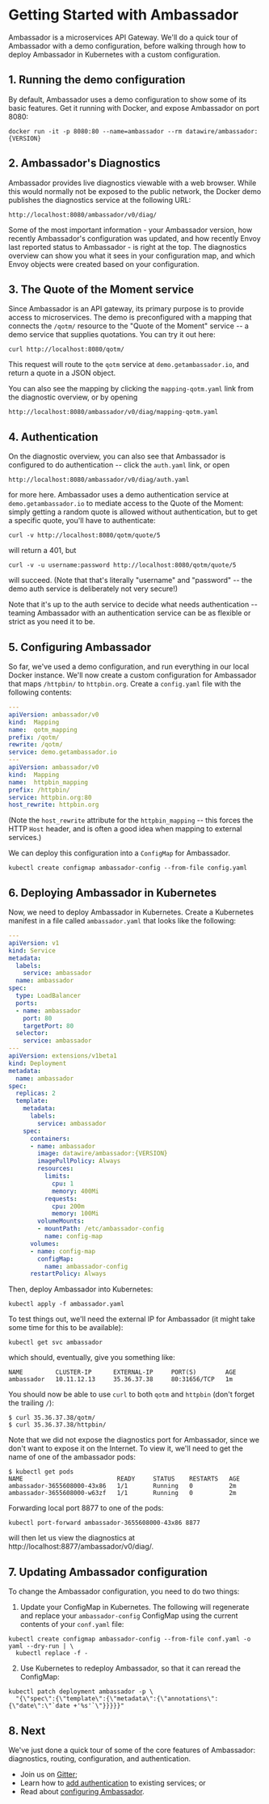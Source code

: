 # Getting Started with Ambassador

Ambassador is a microservices API Gateway. We'll do a quick tour of Ambassador with a demo configuration, before walking through how to deploy Ambassador in Kubernetes with a custom configuration.

## 1. Running the demo configuration

By default, Ambassador uses a demo configuration to show some of its basic features. Get it running with Docker, and expose Ambassador on port 8080:

```shell
docker run -it -p 8080:80 --name=ambassador --rm datawire/ambassador:{VERSION}
```

## 2. Ambassador's Diagnostics

Ambassador provides live diagnostics viewable with a web browser. While this would normally not be exposed to the public network, the Docker demo publishes the diagnostics service at the following URL:

`http://localhost:8080/ambassador/v0/diag/`

Some of the most important information - your Ambassador version, how recently Ambassador's configuration was updated, and how recently Envoy last reported status to Ambassador - is right at the top. The diagnostics overview can show you what it sees in your configuration map, and which Envoy objects were created based on your configuration.

## 3. The Quote of the Moment service

Since Ambassador is an API gateway, its primary purpose is to provide access to microservices. The demo is preconfigured with a mapping that connects the `/qotm/` resource to the "Quote of the Moment" service -- a demo service that supplies quotations. You can try it out here:

```shell
curl http://localhost:8080/qotm/
```

This request will route to the `qotm` service at `demo.getambassador.io`, and return a quote in a JSON object.

You can also see the mapping by clicking the `mapping-qotm.yaml` link from the diagnostic overview, or by opening

`http://localhost:8080/ambassador/v0/diag/mapping-qotm.yaml`

## 4. Authentication

On the diagnostic overview, you can also see that Ambassador is configured to do authentication -- click the `auth.yaml` link, or open

`http://localhost:8080/ambassador/v0/diag/auth.yaml`

for more here. Ambassador uses a demo authentication service at `demo.getambassador.io` to mediate access to the Quote of the Moment: simply getting a random quote is allowed without authentication, but to get a specific quote, you'll have to authenticate:

```shell
curl -v http://localhost:8080/qotm/quote/5
```

will return a 401, but

```shell
curl -v -u username:password http://localhost:8080/qotm/quote/5
```

will succeed. (Note that that's literally "username" and "password" -- the demo auth service is deliberately not very secure!)

Note that it's up to the auth service to decide what needs authentication -- teaming Ambassador with an authentication service can be as flexible or strict as you need it to be.

## 5. Configuring Ambassador

So far, we've used a demo configuration, and run everything in our local Docker instance. We'll now create a custom configuration for Ambassador that maps `/httpbin/` to `httpbin.org`. Create a `config.yaml` file with the following contents:

```yaml
---
apiVersion: ambassador/v0
kind:  Mapping
name:  qotm_mapping
prefix: /qotm/
rewrite: /qotm/
service: demo.getambassador.io
---
apiVersion: ambassador/v0
kind:  Mapping
name:  httpbin_mapping
prefix: /httpbin/
service: httpbin.org:80
host_rewrite: httpbin.org
```

(Note the `host_rewrite` attribute for the `httpbin_mapping` -- this forces the HTTP `Host` header, and is often a good idea when mapping to external services.)

We can deploy this configuration into a `ConfigMap` for Ambassador.

```shell
kubectl create configmap ambassador-config --from-file config.yaml
```

## 6. Deploying Ambassador in Kubernetes

Now, we need to deploy Ambassador in Kubernetes. Create a Kubernetes manifest in a file called `ambassador.yaml` that looks like the following:

```yaml
---
apiVersion: v1
kind: Service
metadata:
  labels:
    service: ambassador
  name: ambassador
spec:
  type: LoadBalancer
  ports:
  - name: ambassador
    port: 80
    targetPort: 80
  selector:
    service: ambassador
---
apiVersion: extensions/v1beta1
kind: Deployment
metadata:
  name: ambassador
spec:
  replicas: 2
  template:
    metadata:
      labels:
        service: ambassador
    spec:
      containers:
      - name: ambassador
        image: datawire/ambassador:{VERSION}
        imagePullPolicy: Always
        resources:
          limits:
            cpu: 1
            memory: 400Mi
          requests:
            cpu: 200m
            memory: 100Mi
        volumeMounts:
        - mountPath: /etc/ambassador-config
          name: config-map
      volumes:
      - name: config-map
        configMap:
          name: ambassador-config
      restartPolicy: Always
```

Then, deploy Ambassador into Kubernetes:

```
kubectl apply -f ambassador.yaml
```

To test things out, we'll need the external IP for Ambassador (it might take some time for this to be available):

```shell
kubectl get svc ambassador
```

which should, eventually, give you something like:

```
NAME         CLUSTER-IP      EXTERNAL-IP     PORT(S)        AGE
ambassador   10.11.12.13     35.36.37.38     80:31656/TCP   1m
```

You should now be able to use `curl` to both `qotm` and `httpbin` (don't forget the trailing `/`):

```shell
$ curl 35.36.37.38/qotm/
$ curl 35.36.37.38/httpbin/
```

Note that we did not expose the diagnostics port for Ambassador, since we don't want to expose it on the Internet. To view it, we'll need to get the name of one of the ambassador pods:

```
$ kubectl get pods
NAME                          READY     STATUS    RESTARTS   AGE
ambassador-3655608000-43x86   1/1       Running   0          2m
ambassador-3655608000-w63zf   1/1       Running   0          2m
```

Forwarding local port 8877 to one of the pods:

```
kubectl port-forward ambassador-3655608000-43x86 8877
```

will then let us view the diagnostics at http://localhost:8877/ambassador/v0/diag/.

## 7. Updating Ambassador configuration

To change the Ambassador configuration, you need to do two things:

1. Update your ConfigMap in Kubernetes. The following will regenerate and replace your `ambassador-config` ConfigMap using the current contents of your `conf.yaml` file:

```
kubectl create configmap ambassador-config --from-file conf.yaml -o yaml --dry-run | \
  kubectl replace -f -
```

2. Use Kubernetes to redeploy Ambassador, so that it can reread the ConfigMap:

```
kubectl patch deployment ambassador -p \
  "{\"spec\":{\"template\":{\"metadata\":{\"annotations\":{\"date\":\"`date +'%s'`\"}}}}}"
```

## 8. Next

We've just done a quick tour of some of the core features of Ambassador: diagnostics, routing, configuration, and authentication.

- Join us on [Gitter](https://gitter.im/datawire/ambassador);
- Learn how to [add authentication](auth-tutorial.md) to existing services; or
- Read about [configuring Ambassador](/reference/configuration.md).
